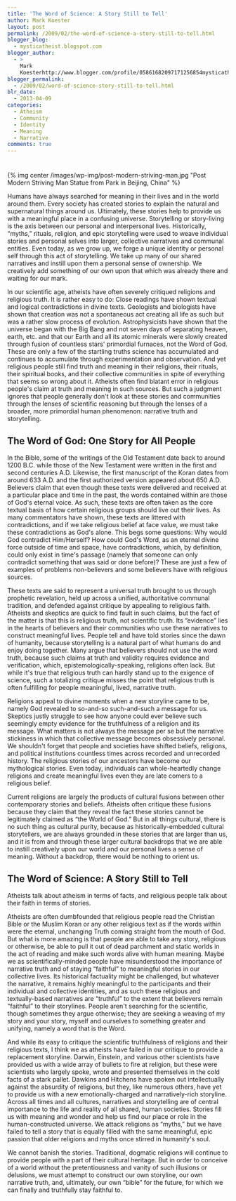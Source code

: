 ```yaml
---
title: 'The Word of Science: A Story Still to Tell'
author: Mark Koester
layout: post
permalink: /2009/02/the-word-of-science-a-story-still-to-tell.html
blogger_blog:
  - mysticatheist.blogspot.com
blogger_author:
  - >
    Mark
    Koesterhttp://www.blogger.com/profile/05861682097171256854mysticatheist@gmail.com
blogger_permalink:
  - /2009/02/word-of-science-story-still-to-tell.html
blr_date:
  - 2013-04-09
categories:
  - Atheism
  - Community
  - Identity
  - Meaning
  - Narrative
comments: true
---
```

# 

{% img center /images/wp-img/post-modern-striving-man.jpg "Post Modern Striving Man Statue from Park in Beijing, China" %} 

Humans have always searched for meaning in their lives and in the world around them. Every society has created stories to explain the natural and supernatural things around us. Ultimately, these stories help to provide us with a meaningful place in a confusing universe. Storytelling or story-living is the axis between our personal and interpersonal lives. Historically, “myths,” rituals, religion, and epic storytelling were used to weave individual stories and personal selves into larger, collective narratives and communal entities. Even today, as we grow up, we forge a unique identity or personal self through this act of storytelling. We take up many of our shared narratives and instill upon them a personal sense of ownership. We creatively add something of our own upon that which was already there and waiting for our mark.

In our scientific age, atheists have often severely critiqued religions and religious truth. It is rather easy to do: Close readings have shown textual and logical contradictions in divine texts. Geologists and biologists have shown that creation was not a spontaneous act creating all life as such but was a rather slow process of evolution. Astrophysicists have shown that the universe began with the Big Bang and not seven days of separating heaven, earth, etc. and that our Earth and all its atomic minerals were slowly created through fusion of countless stars' primordial furnaces, not the Word of God. These are only a few of the startling truths science has accumulated and continues to accumulate through experimentation and observation. And yet religious people still find truth and meaning in their religions, their rituals, their spiritual books, and their collective communities in spite of everything that seems so wrong about it. Atheists often find blatant error in religious people's claim at truth and meaning in such sources. But such a judgment ignores that people generally don't look at these stories and communities through the lenses of scientific reasoning but through the lenses of a broader, more primordial human phenomenon: narrative truth and storytelling.  
  
## The Word of God: One Story for All People

In the Bible, some of the writings of the Old Testament date back to around 1200 B.C. while those of the New Testament were written in the first and second centuries A.D. Likewise, the first manuscript of the Koran dates from around 633 A.D. and the first authorized version appeared about 650 A.D. Believers claim that even though these texts were delivered and received at a particular place and time in the past, the words contained within are those of God's eternal voice. As such, these texts are often taken as the core textual basis of how certain religious groups should live out their lives. As many commentators have shown, these texts are littered with contradictions, and if we take religious belief at face value, we must take these contradictions as God's alone. This begs some questions: Why would God contradict Him/Herself? How could God's Word, as an eternal divine force outside of time and space, have contradictions, which, by definition, could only exist in time's passage (namely that someone can only contradict something that was said or done before)? These are just a few of examples of problems non-believers and some believers have with religious sources.

These texts are said to represent a universal truth brought to us through prophetic revelation, held up across a unified, authoritative communal tradition, and defended against critique by appealing to religious faith. Atheists and skeptics are quick to find fault in such claims, but the fact of the matter is that this is religious truth, not scientific truth. Its “evidence” lies in the hearts of believers and their communities who use these narratives to construct meaningful lives. People tell and have told stories since the dawn of humanity, because storytelling is a natural part of what humans do and enjoy doing together. Many argue that believers should not use the word truth, because such claims at truth and validity requires evidence and verification, which, epistemologically-speaking, religions often lack. But while it's true that religious truth can hardly stand up to the exigence of science, such a totalizing critique misses the point that religious truth is often fulfilling for people meaningful, lived, narrative truth.

Religions appeal to divine moments when a new storyline came to be, namely God revealed to so-and-so such-and-such a message for us. Skeptics justly struggle to see how anyone could ever believe such seemingly empty evidence for the truthfulness of a religion and its message. What matters is not always the message per se but the narrative stickiness in which that collective message becomes obsessively personal. We shouldn't forget that people and societies have shifted beliefs, religions, and political institutions countless times across recorded and unrecorded history. The religious stories of our ancestors have become our mythological stories. Even today, individuals can whole-heartedly change religions and create meaningful lives even they are late comers to a religious belief.

Current religions are largely the products of cultural fusions between other contemporary stories and beliefs. Atheists often critique these fusions because they claim that they reveal the fact these stories cannot be legitimately claimed as “the World of God.” But in all things cultural, there is no such thing as cultural purity, because as historically-embedded cultural storytellers, we are always grounded in these stories that are larger than us, and it is from and through these larger cultural backdrops that we are able to instill creatively upon our world and our personal lives a sense of meaning. Without a backdrop, there would be nothing to orient us.  
  
## The Word of Science: A Story Still to Tell

Atheists talk about atheism in terms of facts, and religious people talk about their faith in terms of stories.

Atheists are often dumbfounded that religious people read the Christian Bible or the Muslim Koran or any other religious text as if the words within were the eternal, unchanging Truth coming straight from the mouth of God. But what is more amazing is that people are able to take any story, religious or otherwise, be able to pull it out of dead parchment and static worlds in the act of reading and make such words alive with human meaning. Maybe we as scientifically-minded people have misunderstood the importance of narrative truth and of staying “faithful” to meaningful stories in our collective lives. Its historical factuality might be challenged, but whatever the narrative, it remains highly meaningful to the participants and their individual and collective identities, and as such these religious and textually-based narratives are “truthful” to the extent that believers remain “faithful” to their storylines. People aren't searching for the scientific, though sometimes they argue otherwise; they are seeking a weaving of my story and your story, myself and ourselves to something greater and unifying, namely a word that is the Word.

And while its easy to critique the scientific truthfulness of religions and their religious texts, I think we as atheists have failed in our critique to provide a replacement storyline. Darwin, Einstein, and various other scientists have provided us with a wide array of bullets to fire at religion, but these were scientists who largely spoke, wrote and presented themselves in the cold facts of a stark pallet. Dawkins and Hitchens have spoken out intellectually against the absurdity of religions, but they, like numerous others, have yet to provide us with a new emotionally-charged and narratively-rich storyline. Across all times and all cultures, narratives and storytelling are of central importance to the life and reality of all shared, human societies. Stories fill us with meaning and wonder and help us find our place or role in the human-constructed universe. We attack religions as “myths,” but we have failed to tell a story that is equally filled with the same meaningful, epic passion that older religions and myths once stirred in humanity's soul.

We cannot banish the stories. Traditional, dogmatic religions will continue to provide people with a part of their cultural heritage. But in order to conceive of a world without the pretentiousness and vanity of such illusions or delusions, we must attempt to construct our own storyline, our own narrative truth, and, ultimately, our own “bible” for the future, for which we can finally and truthfully stay faithful to.